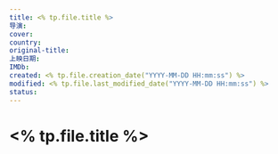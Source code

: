 ```yaml
---
title: <% tp.file.title %>
导演:
cover: 
country: 
original-title: 
上映日期: 
IMDb:
created: <% tp.file.creation_date("YYYY-MM-DD HH:mm:ss") %> 
modified: <% tp.file.last_modified_date("YYYY-MM-DD HH:mm:ss") %>
status: 
---
```


# <% tp.file.title %>